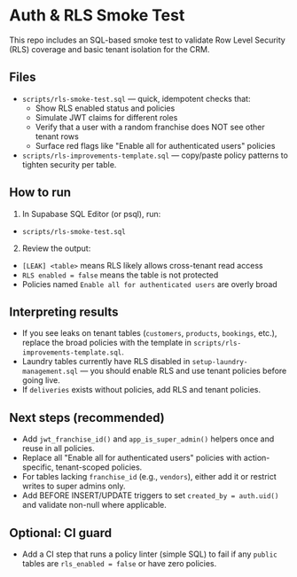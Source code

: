 # Auth & RLS Smoke Test

This repo includes an SQL-based smoke test to validate Row Level Security (RLS) coverage and basic tenant isolation for the CRM.

## Files
- `scripts/rls-smoke-test.sql` — quick, idempotent checks that:
  - Show RLS enabled status and policies
  - Simulate JWT claims for different roles
  - Verify that a user with a random franchise does NOT see other tenant rows
  - Surface red flags like "Enable all for authenticated users" policies
- `scripts/rls-improvements-template.sql` — copy/paste policy patterns to tighten security per table.

## How to run

1) In Supabase SQL Editor (or psql), run:
- `scripts/rls-smoke-test.sql`

2) Review the output:
- `[LEAK] <table>` means RLS likely allows cross-tenant read access
- `RLS enabled = false` means the table is not protected
- Policies named `Enable all for authenticated users` are overly broad

## Interpreting results

- If you see leaks on tenant tables (`customers`, `products`, `bookings`, etc.), replace the broad policies with the template in `scripts/rls-improvements-template.sql`.
- Laundry tables currently have RLS disabled in `setup-laundry-management.sql` — you should enable RLS and use tenant policies before going live.
- If `deliveries` exists without policies, add RLS and tenant policies.

## Next steps (recommended)

- Add `jwt_franchise_id()` and `app_is_super_admin()` helpers once and reuse in all policies.
- Replace all "Enable all for authenticated users" policies with action-specific, tenant-scoped policies.
- For tables lacking `franchise_id` (e.g., `vendors`), either add it or restrict writes to super admins only.
- Add BEFORE INSERT/UPDATE triggers to set `created_by = auth.uid()` and validate non-null where applicable.

## Optional: CI guard

- Add a CI step that runs a policy linter (simple SQL) to fail if any `public` tables are `rls_enabled = false` or have zero policies.
